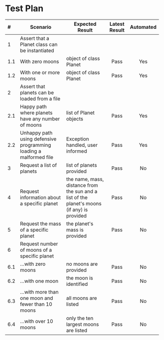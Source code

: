 # Test Plan

| #   | Scenario   | Expected Result | Latest Result | Automated | 
|:--- | ---------- | --------------- |:-------------:|:---------:|
| 1 | Assert that a Planet class can be instantiated | | |
| 1.1 | With zero moons | object of class Planet | Pass | Yes |
| 1.2 | With one or more moons | object of class Planet | Pass | Yes |
| 2 | Assert that planets can be loaded from a file | | |
| 2.1 | Happy path where planets have any number of moons | list of Planet objects | Pass | Yes |
| 2.2 | Unhappy path using defensive programming loading a malformed file | Exception handled, user informed | Pass | Yes |
| 3 | Request a list of planets | list of planets provided | Pass | No |
| 4 | Request information about a specific planet | the name, mass, distance from the sun and a list of the planet's moons (if any) is provided | Pass | No |
| 5 | Request the mass of a specific planet | the planet's mass is provided | Pass | No |
| 6 |Request number of moons of a specific planet | | |
| 6.1 | …with zero moons | no moons are provided | Pass | No |
| 6.2 | …with one moon | the moon is identified | Pass | No |
| 6.3 | …with more than one moon and fewer than 10 moons | all moons are listed | Pass | No |
| 6.4 | …with over 10 moons | only the ten largest moons are listed | Pass | No |